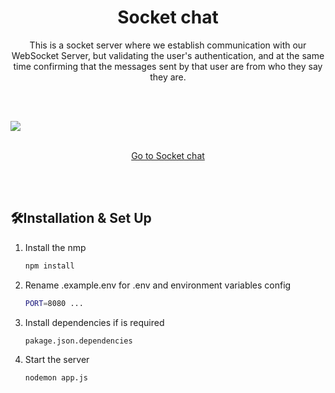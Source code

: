 
<h1 align="center">
Socket chat
</h1>
<p align="center">
This is a socket server where we establish communication with our WebSocket Server, but validating the user's authentication, and at the same time confirming that the messages sent by that user are from who they say they are.<br>

</p>
 <br><br>

![](https://res.cloudinary.com/dxwsqccy0/image/upload/v1664502478/socket-chat/Screenshot_2022-09-29_204728_kkpefr.png)
<p align="center"> <br><a  href="https://project-socket-chat-production.up.railway.app" target="_blank" class="text-decoration-none text-light ">Go to Socket chat</a>
<br>
  
 <br><br>


## 🛠Installation & Set Up



1. Install the nmp

   ```sh
   npm install
   ```

2. Rename .example.env for .env and environment variables config

   ```sh
   PORT=8080 ...
   ```

3. Install dependencies if is required

   ```sh
   pakage.json.dependencies
   ```

4. Start the server

   ```sh
   nodemon app.js
   ```
